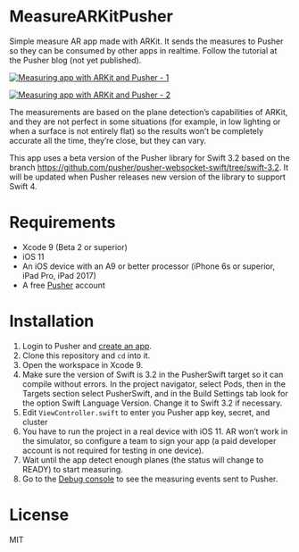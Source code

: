 # MeasureARKitPusher
Simple measure AR app made with ARKit. It sends the measures to Pusher so they can be consumed by other apps in realtime. Follow the tutorial at the Pusher blog (not yet published).

[![Measuring app with ARKit and Pusher - 1](https://img.youtube.com/vi/osby8WfvPQA/0.jpg)](http://www.youtube.com/watch?v=osby8WfvPQA)

[![Measuring app with ARKit and Pusher - 2](https://img.youtube.com/vi/gRX3sHiV9Hg/0.jpg)](http://www.youtube.com/watch?v=gRX3sHiV9Hg)

The measurements are based on the plane detection’s capabilities of ARKit, and they are not perfect in some situations (for example, in low lighting or when a surface is not entirely flat) so the results won’t be completely accurate all the time, they’re close, but they can vary.

This app uses a beta version of the Pusher library for Swift 3.2 based on the branch https://github.com/pusher/pusher-websocket-swift/tree/swift-3.2. It will be updated when Pusher releases new version of the library to support Swift 4.


# Requirements

- Xcode 9 (Beta 2 or superior)
- iOS 11
- An iOS device with an A9 or better processor (iPhone 6s or superior, iPad Pro, iPad 2017)
- A free [Pusher](https://pusher.com) account

# Installation
1. Login to Pusher and [create an app](https://dashboard.pusher.com).
2. Clone this repository and `cd` into it.
3. Open the workspace in Xcode 9.
4. Make sure the version of Swift is 3.2 in the PusherSwift target so it can compile without errors. In the project navigator, select Pods, then in the Targets section select PusherSwift, and in the Build Settings tab look for the option Swift Language Version. Change it to Swift 3.2 if necessary.
4. Edit `ViewController.swift` to enter you Pusher app key, secret, and cluster
5. You have to run the project in a real device with iOS 11. AR won’t work in the simulator, so configure a team to sign your app (a paid developer account is not required for testing in one device).
6. Wait until the app detect enough planes (the status will change to READY) to start measuring.
7. Go to the [Debug console](https://dashboard.pusher.com) to see the measuring events sent to Pusher.

# License
MIT
